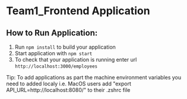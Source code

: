 # Team1_Frontend Application

## How to Run Application:
1. Run `npm install` to build your application
2. Start application with `npm start`
3. To check that your application is running enter url `http://localhost:3000/employees`

Tip: To add applications as part the machine environment variables you need to added localy i.e.
MacOS users add "export API_URL=http://localhost:8080/" to their .zshrc file
